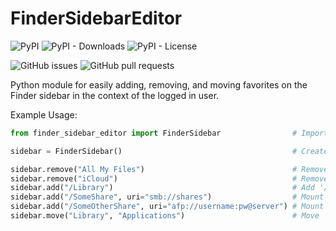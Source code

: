
# FinderSidebarEditor

![PyPI](https://img.shields.io/pypi/v/finder-sidebar-editor)
![PyPI - Downloads](https://img.shields.io/pypi/dm/finder-sidebar-editor)
![PyPI - License](https://img.shields.io/pypi/l/finder-sidebar-editor)

![GitHub issues](https://img.shields.io/github/issues/ajordat/finder-sidebar-editor)
![GitHub pull requests](https://img.shields.io/github/issues-pr/ajordat/finder-sidebar-editor)

Python module for easily adding, removing, and moving favorites on the Finder sidebar in the context of the logged in user.

Example Usage:
```python
from finder_sidebar_editor import FinderSidebar                # Import the module

sidebar = FinderSidebar()                                      # Create a Finder sidebar instance to act on.

sidebar.remove("All My Files")                                 # Remove 'All My Files' favorite from sidebar
sidebar.remove("iCloud")                                       # Remove 'iCloud' favorite from sidebar
sidebar.add("/Library")                                        # Add '/Library' favorite to sidebar
sidebar.add("/SomeShare", uri="smb://shares")                  # Mount 'smb://shares/SomeShare' to '/Volumes/SomeShare' and add as favorite to sidebar
sidebar.add("/SomeOtherShare", uri="afp://username:pw@server") # Mount pw protected 'afp://server/SomeOtherShare' to '/Volumes/SomeOtherShare' and add as favorite to sidebar
sidebar.move("Library", "Applications")                        # Move 'Library' favorite to slot just below 'Applications'
```
